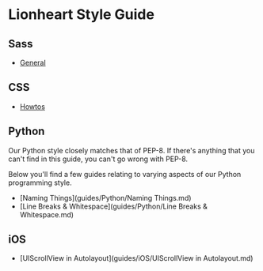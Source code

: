 Lionheart Style Guide
=====================

## Sass

* [General](guides/sass/General.md)

## CSS

* [Howtos](guides/CSS/Howtos.md)

## Python

Our Python style closely matches that of PEP-8. If there's anything that you can't find in this guide, you can't go wrong with PEP-8.

Below you'll find a few guides relating to varying aspects of our Python programming style.

* [Naming Things](guides/Python/Naming Things.md)
* [Line Breaks & Whitespace](guides/Python/Line Breaks & Whitespace.md)

## iOS

* [UIScrollView in Autolayout](guides/iOS/UIScrollView in Autolayout.md)